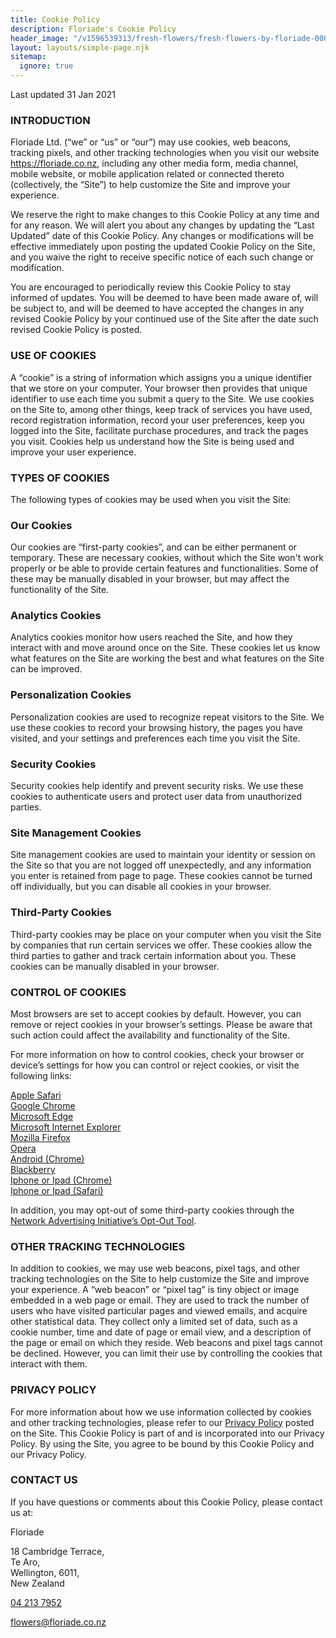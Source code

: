 ```yaml
---
title: Cookie Policy
description: Floriade's Cookie Policy
header_image: "/v1596539313/fresh-flowers/fresh-flowers-by-floriade-00060.jpg"
layout: layouts/simple-page.njk
sitemap:
  ignore: true
---
```

Last updated 31 Jan 2021


### INTRODUCTION

Floriade Ltd. (“we” or “us” or “our”) may use cookies, web beacons, tracking pixels, and other tracking technologies when you visit our website https://floriade.co.nz, including any other media form, media channel, mobile website, or mobile application related or connected thereto (collectively, the “Site”) to help customize the Site and improve your experience.

We reserve the right to make changes to this Cookie Policy at any time and for any reason. We will alert you about any changes by updating the “Last Updated” date of this Cookie Policy. Any changes or modifications will be effective immediately upon posting the updated Cookie Policy on the Site, and you waive the right to receive specific notice of each such change or modification.

You are encouraged to periodically review this Cookie Policy to stay informed of updates. You will be deemed to have been made aware of, will be subject to, and will be deemed to have accepted the changes in any revised Cookie Policy by your continued use of the Site after the date such revised Cookie Policy is posted.

### USE OF COOKIES

A “cookie” is a string of information which assigns you a unique identifier that we store on your computer. Your browser then provides that unique identifier to use each time you submit a query to the Site. We use cookies on the Site to, among other things, keep track of services you have used, record registration information, record your user preferences, keep you logged into the Site, facilitate purchase procedures, and track the pages you visit. Cookies help us understand how the Site is being used and improve your user experience.

### TYPES OF COOKIES
The following types of cookies may be used when you visit the Site:

### Our Cookies

Our cookies are “first-party cookies”, and can be either permanent or temporary. These are necessary cookies, without which the Site won't work properly or be able to provide certain features and functionalities. Some of these may be manually disabled in your browser, but may affect the functionality of the Site.

### Analytics Cookies

Analytics cookies monitor how users reached the Site, and how they interact with and move around once on the Site. These cookies let us know what features on the Site are working the best and what features on the Site can be improved.

### Personalization Cookies

Personalization cookies are used to recognize repeat visitors to the Site. We use these cookies to record your browsing history, the pages you have visited, and your settings and preferences each time you visit the Site.

### Security Cookies

Security cookies help identify and prevent security risks. We use these cookies to authenticate users and protect user data from unauthorized parties.

### Site Management Cookies

Site management cookies are used to maintain your identity or session on the Site so that you are not logged off unexpectedly, and any information you enter is retained from page to page. These cookies cannot be turned off individually, but you can disable all cookies in your browser.

### Third-Party Cookies

Third-party cookies may be place on your computer when you visit the Site by companies that run certain services we offer. These cookies allow the third parties to gather and track certain information about you. These cookies can be manually disabled in your browser.

### CONTROL OF COOKIES
Most browsers are set to accept cookies by default. However, you can remove or reject cookies in your browser’s settings. Please be aware that such action could affect the availability and functionality of the Site.

For more information on how to control cookies, check your browser or device’s settings for how you can control or reject cookies, or visit the following links:

[Apple Safari](https://support.apple.com/kb/ph19214?locale=en_US)<br>
[Google Chrome](https://support.google.com/chrome/answer/95647?co=GENIE.Platform%3DDesktop&hl=en)<br>
[Microsoft Edge](https://privacy.microsoft.com/en-us/windows-10-microsoft-edge-and-privacy)<br>
[Microsoft Internet Explorer](https://support.microsoft.com/en-gb/help/17442/windows-internet-explorer-delete-manage-cookies)<br>
[Mozilla Firefox](https://support.mozilla.org/en-US/kb/enable-and-disable-cookies-website-preferences)<br>
[Opera](http://www.opera.com/help/tutorials/security/cookies/)<br>
[Android (Chrome)](https://support.google.com/chrome/answer/95647?co=GENIE.Platform%3DAndroid&hl=en&oco=1)<br>
[Blackberry](https://help.blackberry.com/en/blackberry-classic/10.3.1/help/mwa1334238823957.html)<br>
[Iphone or Ipad (Chrome)](https://support.google.com/chrome/answer/95647?co=GENIE.Platform%3DiOS&hl=en&oco=1)<br>
[Iphone or Ipad (Safari)](https://support.google.com/chrome/answer/95647?co=GENIE.Platform%3DAndroid&hl=en&oco=1)

In addition, you may opt-out of some third-party cookies through the [Network Advertising Initiative’s Opt-Out Tool](http://optout.networkadvertising.org/).

### OTHER TRACKING TECHNOLOGIES
In addition to cookies, we may use web beacons, pixel tags, and other tracking technologies on the Site to help customize the Site and improve your experience. A “web beacon” or “pixel tag” is tiny object or image embedded in a web page or email. They are used to track the number of users who have visited particular pages and viewed emails, and acquire other statistical data. They collect only a limited set of data, such as a cookie number, time and date of page or email view, and a description of the page or email on which they reside. Web beacons and pixel tags cannot be declined. However, you can limit their use by controlling the cookies that interact with them.

### PRIVACY POLICY
For more information about how we use information collected by cookies and other tracking technologies, please refer to our [Privacy Policy](https://floriade.co.nz/privacy/) posted on the Site. This Cookie Policy is part of and is incorporated into our Privacy Policy. By using the Site, you agree to be bound by this Cookie Policy and our Privacy Policy.

### CONTACT US
If you have questions or comments about this Cookie Policy, please contact us at:

Floriade

18 Cambridge Terrace,<br>
Te Aro,<br>
Wellington, 6011,<br>
New Zealand

[04 213 7952](tel:+6442137952)

[flowers@floriade.co.nz](mailto\:flowers@floriade.co.nz\?subject\=Privacy%20Enquiry)

